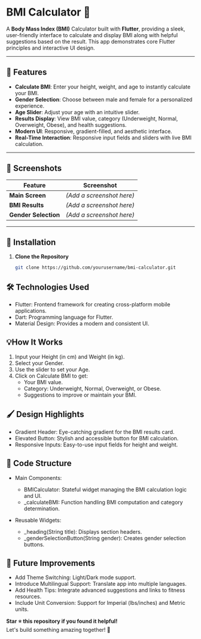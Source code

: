 # BMI Calculator 📱

A **Body Mass Index (BMI)** Calculator built with **Flutter**, providing a sleek, user-friendly interface to calculate and display BMI along with helpful suggestions based on the result. This app demonstrates core Flutter principles and interactive UI design.

---

## 🚀 Features

- **Calculate BMI**: Enter your height, weight, and age to instantly calculate your BMI.
- **Gender Selection**: Choose between male and female for a personalized experience.
- **Age Slider**: Adjust your age with an intuitive slider.
- **Results Display**: View BMI value, category (Underweight, Normal, Overweight, Obese), and health suggestions.
- **Modern UI**: Responsive, gradient-filled, and aesthetic interface.
- **Real-Time Interaction**: Responsive input fields and sliders with live BMI calculation.

---

## 📸 Screenshots

| Feature        | Screenshot |
|----------------|------------|
| **Main Screen** | *(Add a screenshot here)* |
| **BMI Results** | *(Add a screenshot here)* |
| **Gender Selection** | *(Add a screenshot here)* |

---

## 🔧 Installation

1. **Clone the Repository**  
   ```bash
   git clone https://github.com/yourusername/bmi-calculator.git

## 🛠️ Technologies Used

- Flutter: Frontend framework for creating cross-platform mobile applications.
- Dart: Programming language for Flutter.
- Material Design: Provides a modern and consistent UI.

## 💡How It Works

1. Input your Height (in cm) and Weight (in kg).
2. Select your Gender.
3. Use the slider to set your Age.
4. Click on Calculate BMI to get:
   - Your BMI value.
   - Category: Underweight, Normal, Overweight, or Obese.
   - Suggestions to improve or maintain your BMI.

## 🖌️ Design Highlights

- Gradient Header: Eye-catching gradient for the BMI results card.
- Elevated Button: Stylish and accessible button for BMI calculation.
- Responsive Inputs: Easy-to-use input fields for height and weight.

## 📜 Code Structure

- Main Components:
  - BMICalculator: Stateful widget managing the BMI calculation logic and UI.
  - _calculateBMI: Function handling BMI computation and category determination.

- Reusable Widgets:
  - _heading(String title): Displays section headers.
  - _genderSelectionButton(String gender): Creates gender selection buttons.

## 🌟 Future Improvements

- Add Theme Switching: Light/Dark mode support.
- Introduce Multilingual Support: Translate app into multiple languages.
- Add Health Tips: Integrate advanced suggestions and links to fitness resources.
- Include Unit Conversion: Support for Imperial (lbs/inches) and Metric units.



**Star ⭐ this repository if you found it helpful!**  
Let's build something amazing together! 🎉




